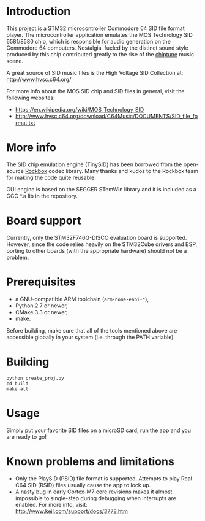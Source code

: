# Introduction
This project is a STM32 microcontroller Commodore 64 SID file format player. The microcontroller application emulates the MOS Technology SID 6581/8580 chip, which is responsible for audio generation on the Commodore 64 computers. Nostalgia, fueled by the distinct sound style produced by this chip contributed greatly to the rise of the [chiptune](https://en.wikipedia.org/wiki/Chiptune) music scene.

A great source of SID music files is the High Voltage SID Collection at: http://www.hvsc.c64.org/

For more info about the MOS SID chip and SID files in general, visit the following websites:
* https://en.wikipedia.org/wiki/MOS_Technology_SID
* http://www.hvsc.c64.org/download/C64Music/DOCUMENTS/SID_file_format.txt

# More info
The SID chip emulation engine (TinySID) has been borrowed from the open-source [Rockbox](http://www.rockbox.org/) codec library. Many thanks and kudos to the Rockbox team for making the code quite reusable.

GUI engine is based on the SEGGER STemWin library and it is included as a GCC *.a lib in the repository.  

# Board support
Currently, only the STM32F746G-DISCO evaluation board is supported. However, since the code relies heavily on the STM32Cube drivers and BSP, porting to other boards (with the appropriate hardware) should not be a problem.

# Prerequisites
* a GNU-compatible ARM toolchain (`arm-none-eabi-*`),
* Python 2.7 or newer,
* CMake 3.3 or newer,
* make.

Before building, make sure that all of the tools mentioned above are accessible globally in your system (i.e. through the PATH variable).

# Building
```
python create_proj.py
cd build
make all
```

# Usage
Simply put your favorite SID files on a microSD card, run the app and you are ready to go!

# Known problems and limitations
* Only the PlaySID (PSID) file format is supported. Attempts to play Real C64 SID (RSID) files usually cause the app to lock up.
* A nasty bug in early Cortex-M7 core revisions makes it almost impossible to single-step during debugging when interrupts are enabled. For more info, visit: http://www.keil.com/support/docs/3778.htm

